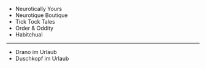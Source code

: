 - Neurotically Yours
- Neurotique Boutique
- Tick Tock Tales
- Order & Oddity
- Habitchual

---

- Drano im Urlaub
- Duschkopf im Urlaub